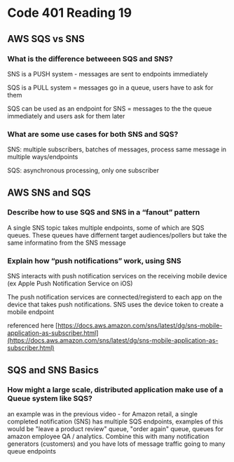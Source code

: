# Code 401 Reading 19

## AWS SQS vs SNS

### What is the difference betweeen SQS and SNS?

SNS is a PUSH system - messages are sent to endpoints immediately

SQS is a PULL system = messages go in a queue, users have to ask for them

SQS can be used as an endpoint for SNS = messages to the the queue immediately and users ask for them later

### What are some use cases for both SNS and SQS?

SNS: multiple subscribers, batches of messages, process same message in multiple ways/endpoints

SQS: asynchronous processing, only one subscriber

## AWS SNS and SQS

### Describe how to use SQS and SNS in a “fanout” pattern

A single SNS topic takes multiple endpoints, some of which are SQS queues. These queues have differnent target audiences/pollers but take the same informatino from the SNS message

### Explain how “push notifications” work, using SNS

SNS interacts with push notification services on the receiving mobile device (ex Apple Push Notification Service on iOS)

The push notification services are connected/registerd to each app on the device that takes push notifications. SNS uses the device token to create a mobile endpoint

referenced here [https://docs.aws.amazon.com/sns/latest/dg/sns-mobile-application-as-subscriber.html](https://docs.aws.amazon.com/sns/latest/dg/sns-mobile-application-as-subscriber.html)

## SQS and SNS Basics

### How might a large scale, distributed application make use of a Queue system like SQS?

an example was in the previous video - for Amazon retail, a single completed notification (SNS) has multiple SQS endpoints, examples of this would be "leave a product review" queue, "order again" queue, queues for amazon employee QA / analytics. Combine this with many notification generators (customers) and you have lots of message traffic going to many queue endpoints
